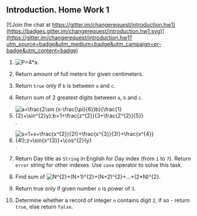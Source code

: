 Introduction. Home Work 1
-----------------------

[![Join the chat at https://gitter.im/changerequest/introduction.hw1](https://badges.gitter.im/changerequest/introduction.hw1.svg)](https://gitter.im/changerequest/introduction.hw1?utm_source=badge&utm_medium=badge&utm_campaign=pr-badge&utm_content=badge)

1. ![P=4*a][task1].

2. Return amount of full meters for given centimeters.

3. Return `true` only if `b` is between `a` and `c`.

4. Return sum of 2 greatest digits between `a`, `b` and `c`.
 
5. ![a=\frac{2\sin (x-\frac{\pi}{6})b}{\frac{1}{2}+\sin^{2}y};b=1+\frac{z^{2}}{3+\frac{Z^{2}}{5}}][task5].

6. ![s=1+x+\frac{x^{2}}{2!}+\frac{x^{3}}{3!}+\frac{x^{4}}{4!};z=\sin{x^{3}}+\cos^{2}{y}][task6].

7. Return Day title as `String` in English for Day index (from `1` to `7`).
Return `error` string for other indexes. 
Use `case` operator to solve this task.

8. Find sum of ![N^{2}+(N+1)^{2}+(N+2)^{2}+...+(2*N)^{2}][task8].

9. Return true only if given number `n` is power of `3`.

10. Determine whether a record of integer `n` contains digit `2`, if so - return `true`, else return `false`.

[task1]: https://github.com/ChangeRequest/hw1/raw/master/.images/task1.png

[task5]: https://github.com/ChangeRequest/hw1/raw/master/.images/task5.png

[task6]: https://github.com/ChangeRequest/hw1/raw/master/.images/task6.png

[task8]: https://github.com/ChangeRequest/hw1/raw/master/.images/task8.png
